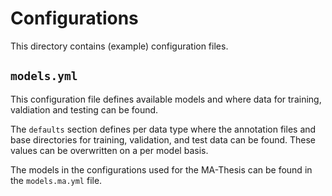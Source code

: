 # Configurations

This directory contains (example) configuration files.

## `models.yml`
This configuration file defines available models and where data for training,
valdiation and testing can be found.

The `defaults` section defines per data type where the annotation files and base
directories for training, validation, and test data can be found. These values
can be overwritten on a per model basis.

The models in the configurations used for the MA-Thesis can be found in the
`models.ma.yml` file.
